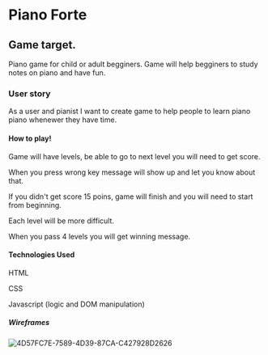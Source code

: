 # Piano Forte

## Game target.
Piano game for child or adult begginers. Game will help begginers to study notes on piano and have fun.
### User story
As a user and pianist I want to create game to help people to learn piano piano whenewer they have time.

#### How to play!

Game will have levels, be able to go to next level you will need to get score.

When you press wrong key message will show up and let you know about that.

If you didn't get score 15 poins, game will finish and you will need to start from beginning.

Each level will be more difficult.

When you pass 4 levels you will get winning message.


#### Technologies Used 
 HTML 

 CSS 

 Javascript (logic and DOM manipulation)

##### Wireframes  
![4D57FC7E-7589-4D39-87CA-C427928D2626](https://user-images.githubusercontent.com/105220278/170633045-32e20f85-6a1d-4d85-a205-bf9b56d0b850.jpeg)
